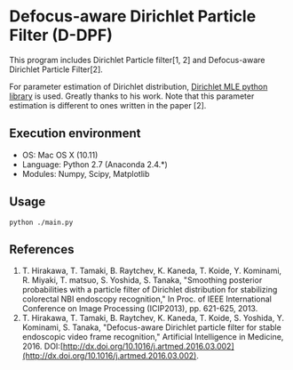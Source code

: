 # Defocus-aware Dirichlet Particle Filter (D-DPF)

This program includes Dirichlet Particle filter[1, 2] and Defocus-aware Dirichlet Particle Filter[2].

For parameter estimation of Dirichlet distribution, [Dirichlet MLE python library](https://github.com/ericsuh/dirichlet) is used.
Greatly thanks to his work.
Note that this parameter estimation is different to ones written in the paper [2].


## Execution environment
* OS: Mac OS X (10.11)
* Language: Python 2.7 (Anaconda 2.4.*)
* Modules: Numpy, Scipy, Matplotlib


## Usage
    python ./main.py


## References
1. T. Hirakawa, T. Tamaki, B. Raytchev, K. Kaneda, T. Koide, Y. Kominami, R. Miyaki, T. matsuo, S. Yoshida, S. Tanaka, "Smoothing posterior probabilities with a particle filter of Dirichlet distribution for stabilizing colorectal NBI endoscopy recognition," In Proc. of IEEE International Conference on Image Processing (ICIP2013), pp. 621-625, 2013.
2. T. Hirakawa, T. Tamaki, B. Raytchev, K. Kaneda, T. Koide, S. Yoshida, Y. Kominami, S. Tanaka, "Defocus-aware Dirichlet particle filter for stable endoscopic video frame recognition," Artificial Intelligence in Medicine, 2016. DOI:[http://dx.doi.org/10.1016/j.artmed.2016.03.002](http://dx.doi.org/10.1016/j.artmed.2016.03.002).
